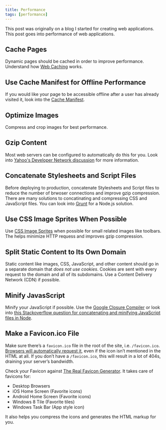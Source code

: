 ```yaml
---
title: Performance
tags: [performance]
---
```


This post was originally on a blog I started for creating web applications. This post goes into performance of web applications.

## Cache Pages

Dynamic pages should be cached in order to improve performance.  Understand how [Web Caching](https://www.mnot.net/cache_docs/) works.

## Use Cache Manifest for Offline Performance

If you would like your page to be accessible offline after a user has already visited it, look into the [Cache Manifest](http://www.w3.org/TR/2011/WD-html5-20110525/offline.html).

## Optimize Images

Compress and crop images for best performance.

## Gzip Content

Most web servers can be configured to automatically do this for you.  Look into [Yahoo's Developer Network discussion](https://developer.yahoo.com/performance/rules.html#gzip) for more information.

## Concatenate Stylesheets and Script Files

Before deploying to production, concatenate Stylesheets and Script files to reduce the number of brwoser connections and improve gzip compression.  There are many solutions to concatinating and compressing CSS and JavaScript files.  You can look into [Grunt](http://gruntjs.com/) for a Node.js solution.

## Use CSS Image Sprites When Possible

Use [CSS Image Sprites](http://alistapart.com/article/sprites) when possible for small related images like toolbars.  The helps minimize HTTP requess and improves gzip compression.

## Split Static Content to Its Own Domain

Static content like images, CSS, JavaScript, and other content should go in a separate domain that *does not use cookies*.  Cookies are sent with every request to the domain and all of its subdomains.  Use a Content Delivery Network (CDN) if possible.

## Minify JavasScript

Minify your JavaScript if possible.  Use the [Google Closure Compiler](https://developers.google.com/closure/compiler/) or look into [this Stackoverflow question for concatenating and minifying JavaScript files in Node](http://stackoverflow.com/questions/6539837/concat-and-minify-js-files-in-node).

## Make a Favicon.ico File

Make sure there’s a `favicon.ico` file in the root of the site, i.e. `/favicon.ico`. [Browsers will automatically request it](https://mathiasbynens.be/notes/rel-shortcut-icon), even if the icon isn’t mentioned in the HTML at all. If you don’t have a `/favicon.ico`, this will result in a lot of 404s, draining your server’s bandwidth.

Check your Favicon against [The Real Favicon Generator](http://realfavicongenerator.net/).  It takes care of favicons for:

* Desktop Browsers
* iOS Home Screen (Favorite icons)
* Android Home Screen (Favorite icons)
* Windows 8 Tile (Favorite tiles)
* Windows Task Bar (App style icon)

It also helps you compress the icons and generates the HTML markup for you.
